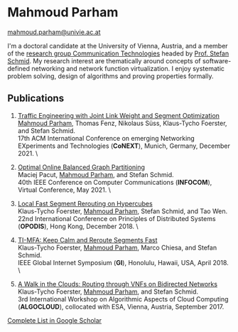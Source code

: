 # Mahmoud Parham

mahmoud.parham@univie.ac.at

I'm a doctoral candidate at the University of Vienna, Austria, and a member of the [research group Communication Technologies](https://ct.cs.univie.ac.at/team/person/102452/) headed by [Prof. Stefan Schmid](https://www.univie.ac.at/ct/stefan/).
My research interest are thematically around concepts of software-defined networking and network function virtualization.
I enjoy systematic problem solving, design of algorithms and proving properties formally.

## Publications

1. [Traffic Engineering with Joint Link Weight and Segment Optimization \
](https://www.univie.ac.at/ct/stefan/conext21te.pdf)<span style="text-decoration:underline;">Mahmoud Parham</span>, Thomas Fenz, Nikolaus Süss, Klaus-Tycho Foerster, and Stefan Schmid. \
17th ACM International Conference on emerging Networking EXperiments and Technologies (**CoNEXT**), Munich, Germany, December 2021. \

2. [Optimal Online Balanced Graph Partitioning \
](https://www.univie.ac.at/ct/stefan/infocom21repartitioning.pdf)Maciej Pacut, <span style="text-decoration:underline;">Mahmoud Parham</span>, and Stefan Schmid. \
40th IEEE Conference on Computer Communications (**INFOCOM**), Virtual Conference, May 2021. \

3. [Local Fast Segment Rerouting on Hypercubes \
](https://www.univie.ac.at/ct/stefan/opodis18.pdf)Klaus-Tycho Foerster, <span style="text-decoration:underline;">Mahmoud Parham</span>, Stefan Schmid, and Tao Wen. \
22nd International Conference on Principles of Distributed Systems (**OPODIS**), Hong Kong, December 2018. \

4. [TI-MFA: Keep Calm and Reroute Segments Fast \
](https://www.univie.ac.at/ct/stefan/gi18.pdf)Klaus-Tycho Foerster, <span style="text-decoration:underline;">Mahmoud Parham</span>, Marco Chiesa, and Stefan Schmid. \
IEEE Global Internet Symposium (**GI**), Honolulu, Hawaii, USA, April 2018. \

5. [A Walk in the Clouds: Routing through VNFs on Bidirected Networks \
](https://www.univie.ac.at/ct/stefan/algocloud17.pdf)Klaus-Tycho Foerster, <span style="text-decoration:underline;">Mahmoud Parham</span>, and Stefan Schmid. \
3rd International Workshop on Algorithmic Aspects of Cloud Computing (**ALGOCLOUD**), collocated with ESA, Vienna, Austria, September 2017.

[Complete List in Google Scholar](https://scholar.google.com/citations?user=6d54q7IAAAAJ&hl=en)
